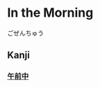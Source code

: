 # In the Morning
ごぜんちゅう
## Kanji
### [午](../Kanji/kanji-dict/午.md)[前](../Kanji/kanji-dict/前.md)[中](../Kanji/kanji-dict/中.md)